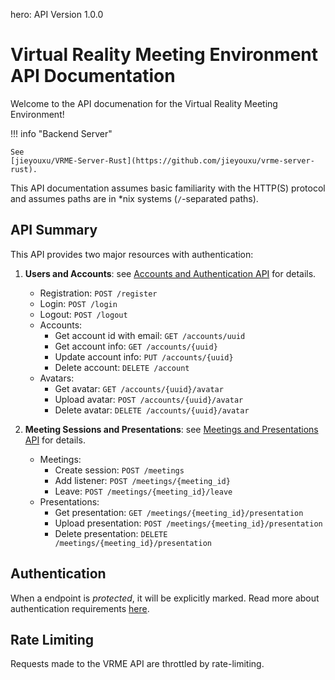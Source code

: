 hero: API Version 1.0.0

# Virtual Reality Meeting Environment API Documentation

Welcome to the API documenation for the Virtual Reality Meeting Environment!

!!! info "Backend Server"

	See
	[jieyouxu/VRME-Server-Rust](https://github.com/jieyouxu/vrme-server-rust).

This API documentation assumes basic familiarity with the HTTP(S) protocol and
assumes paths are in *nix systems (`/`-separated paths).

## API Summary

This API provides two major resources with authentication:

1. **Users and Accounts**: see
   [Accounts and Authentication API](./accounts-authentication/index.md) for
   details.

	- Registration: `POST /register`
	- Login: `POST /login`
	- Logout: `POST /logout`
	- Accounts:
		- Get account id with email: `GET /accounts/uuid`
		- Get account info: `GET /accounts/{uuid}`
		- Update account info: `PUT /accounts/{uuid}`
		- Delete account: `DELETE /account`
	- Avatars:
		- Get avatar: `GET /accounts/{uuid}/avatar`
		- Upload avatar: `POST /accounts/{uuid}/avatar`
		- Delete avatar: `DELETE /accounts/{uuid}/avatar`

2. **Meeting Sessions and Presentations**: see
   [Meetings and Presentations API](./meetings-presentations/index.md) for
   details.

	- Meetings:
		- Create session: `POST /meetings`
		- Add listener: `POST /meetings/{meeting_id}`
		- Leave: `POST /meetings/{meeting_id}/leave`
	- Presentations:
		- Get presentation: `GET /meetings/{meeting_id}/presentation`
		- Upload presentation: `POST /meetings/{meeting_id}/presentation`
		- Delete presentation: `DELETE /meetings/{meeting_id}/presentation`

## Authentication

When a endpoint is *protected*, it will be explicitly marked. Read more about
authentication requirements [here](./accounts-authentication/index.md).

## Rate Limiting

Requests made to the VRME API are throttled by rate-limiting.
